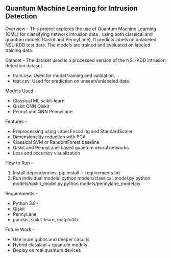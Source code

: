 Quantum Machine Learning for Intrusion Detection
------------------------------------------------
Overview -
This project explores the use of Quantum Machine Learning (QML) for classifying network intrusion data , using both classical and quantum models (Qiskit and PennyLane).
It predicts labels on unlabeled NSL-KDD test data. The models are trained and evaluated on labeled training data.

Dataset -
The dataset used is a processed version of the NSL-KDD intrusion detection dataset.
- train.csv: Used for model training and validation.
- test.csv: Used for prediction on unseen/unlabeled data.
  
Models Used -
- Classical ML scikit-learn                   
- Qiskit QNN Qiskit 
- PennyLane QNN PennyLane 	                   

Features - 
- Preprocessing using Label Encoding and StandardScaler
- Dimensionality reduction with PCA
- Classical SVM or RandomForest baseline
- Qiskit and PennyLane-based quantum neural networks
- Loss and accuracy visualization
  
How to Run - 
1. Install dependencies:
   pip install -r requirements.txt
2. Run individual models:
   python models/classical_model.py
   python models/qiskit_model.py
   python models/pennylane_model.py

Requirements - 
- Python 3.8+
- Qiskit
- PennyLane
- pandas, scikit-learn, matplotlib

Future Work - 
- Use more qubits and deeper circuits
- Hybrid classical + quantum models
- Deploy on real quantum devices
